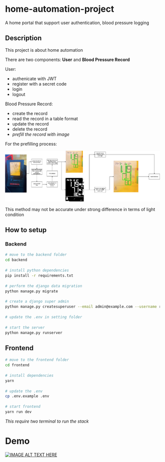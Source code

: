 # home-automation-project

A home portal that support user authentication, blood pressure logging

## Description

This project is about home automation

There are two components: **User** and **Blood Pressure Record**

User:
- authenicate with JWT
- register with a secret code
- login
- logout

Blood Pressure Record:
- create the record
- read the record in a table format
- update the record
- delete the record
- *prefill the record with image*

For the prefilling process:

![Alt text](docs/image_processing_pipeline.png?raw=true "Image processing Pipeline")

This method may not be accurate under strong difference in terms of light condition


## How to setup

### Backend

```bash
# move to the backend folder
cd backend

# install python dependencies
pip install -r requirements.txt

# perform the django data migration
python manage.py migrate

# create a django super admin
python manage.py createsuperuser --email admin@example.com --username root

# update the .env in setting folder

# start the server
python manage.py runserver
```

## Frontend

```bash
# move to the frontend folder
cd frontend

# install dependencies
yarn

# update the .env
cp .env.example .env

# start frontend
yarn run dev
```

*This require two terminal to run the stack*

# Demo
[![IMAGE ALT TEXT HERE](https://img.youtube.com/vi/YQElsDTjbx8/0.jpg)](https://www.youtube.com/watch?v=YQElsDTjbx8)
